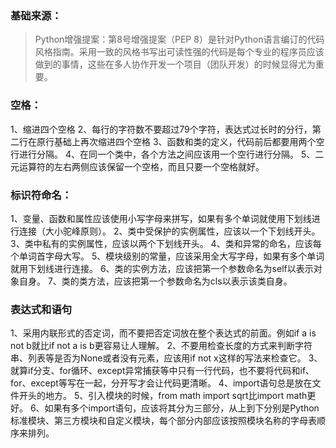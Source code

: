 ### 基础来源：
> Python增强提案：第8号增强提案（PEP 8）是针对Python语言编订的代码风格指南。采用一致的风格书写出可读性强的代码是每个专业的程序员应该做到的事情，这些在多人协作开发一个项目（团队开发）的时候显得尤为重要。

### 空格：
1、缩进四个空格
2、每行的字符数不要超过79个字符，表达式过长时的分行，第二行在原行基础上再次缩进四个空格
3、函数和类的定义，代码前后都要用两个空行进行分隔。
4、在同一个类中，各个方法之间应该用一个空行进行分隔。
5、二元运算符的左右两侧应该保留一个空格，而且只要一个空格就好。

### 标识符命名：
1、变量、函数和属性应该使用小写字母来拼写，如果有多个单词就使用下划线进行连接（大小驼峰原则）。
2、类中受保护的实例属性，应该以一个下划线开头。
3、类中私有的实例属性，应该以两个下划线开头。
4、类和异常的命名，应该每个单词首字母大写。
5、模块级别的常量，应该采用全大写字母，如果有多个单词就用下划线进行连接。
6、类的实例方法，应该把第一个参数命名为self以表示对象自身。
7、类的类方法，应该把第一个参数命名为cls以表示该类自身。

### 表达式和语句
1、采用内联形式的否定词，而不要把否定词放在整个表达式的前面。例如if a is not b就比if not a is b更容易让人理解。
2、不要用检查长度的方式来判断字符串、列表等是否为None或者没有元素，应该用if not x这样的写法来检查它。
3、就算if分支、for循环、except异常捕获等中只有一行代码，也不要将代码和if、for、except等写在一起，分开写才会让代码更清晰。
4、import语句总是放在文件开头的地方。
5、引入模块的时候，from math import sqrt比import math更好。
6、如果有多个import语句，应该将其分为三部分，从上到下分别是Python标准模块、第三方模块和自定义模块，每个部分内部应该按照模块名称的字母表顺序来排列。
   
